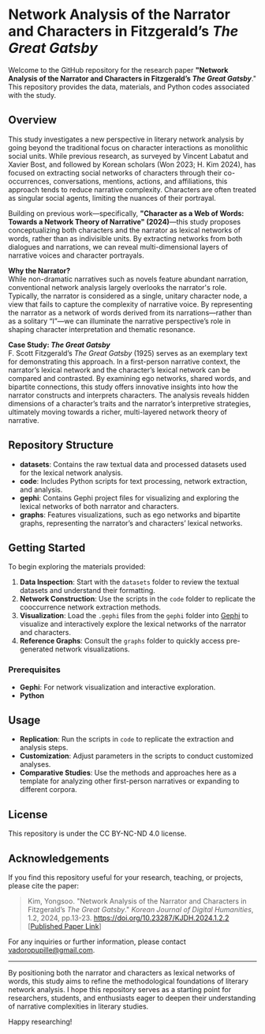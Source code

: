 # Network Analysis of the Narrator and Characters in Fitzgerald’s *The Great Gatsby*

Welcome to the GitHub repository for the research paper **"Network Analysis of the Narrator and Characters in Fitzgerald’s *The Great Gatsby***." This repository provides the data, materials, and Python codes associated with the study. 

## Overview

This study investigates a new perspective in literary network analysis by going beyond the traditional focus on character interactions as monolithic social units. While previous research, as surveyed by Vincent Labatut and Xavier Bost, and followed by Korean scholars (Won 2023; H. Kim 2024), has focused on extracting social networks of characters through their co-occurrences, conversations, mentions, actions, and affiliations, this approach tends to reduce narrative complexity. Characters are often treated as singular social agents, limiting the nuances of their portrayal.

Building on previous work—specifically, **"Character as a Web of Words: Towards a Network Theory of Narrative" (2024)**—this study proposes conceptualizing both characters and the narrator as lexical networks of words, rather than as indivisible units. By extracting networks from both dialogues and narrations, we can reveal multi-dimensional layers of narrative voices and character portrayals.

**Why the Narrator?**  
While non-dramatic narratives such as novels feature abundant narration, conventional network analysis largely overlooks the narrator's role. Typically, the narrator is considered as a single, unitary character node, a view that fails to capture the complexity of narrative voice. By representing the narrator as a network of words derived from its narrations—rather than as a solitary “I”—we can illuminate the narrative perspective’s role in shaping character interpretation and thematic resonance.

**Case Study: *The Great Gatsby***  
F. Scott Fitzgerald’s *The Great Gatsby* (1925) serves as an exemplary text for demonstrating this approach. In a first-person narrative context, the narrator’s lexical network and the character’s lexical network can be compared and contrasted. By examining ego networks, shared words, and bipartite connections, this study offers innovative insights into how the narrator constructs and interprets characters. The analysis reveals hidden dimensions of a character’s traits and the narrator’s interpretive strategies, ultimately moving towards a richer, multi-layered network theory of narrative.

## Repository Structure

- **datasets**: Contains the raw textual data and processed datasets used for the lexical network analysis.  
- **code**: Includes Python scripts for text processing, network extraction, and analysis.  
- **gephi**: Contains Gephi project files for visualizing and exploring the lexical networks of both narrator and characters.  
- **graphs**: Features visualizations, such as ego networks and bipartite graphs, representing the narrator’s and characters’ lexical networks.  

## Getting Started

To begin exploring the materials provided:

1. **Data Inspection**: Start with the `datasets` folder to review the textual datasets and understand their formatting.  
2. **Network Construction**: Use the scripts in the `code` folder to replicate the cooccurrence network extraction methods.  
3. **Visualization**: Load the `.gephi` files from the `gephi` folder into [Gephi](https://gephi.org/) to visualize and interactively explore the lexical networks of the narrator and characters.  
4. **Reference Graphs**: Consult the `graphs` folder to quickly access pre-generated network visualizations.

### Prerequisites

- **Gephi**: For network visualization and interactive exploration.  
- **Python**

## Usage

- **Replication**: Run the scripts in `code` to replicate the extraction and analysis steps.
- **Customization**: Adjust parameters in the scripts to conduct customized analyses.
- **Comparative Studies**: Use the methods and approaches here as a template for analyzing other first-person narratives or expanding to different corpora.

## License

This repository is under the CC BY-NC-ND 4.0 license.

## Acknowledgements

If you find this repository useful for your research, teaching, or projects, please cite the paper:

> Kim, Yongsoo. "Network Analysis of the Narrator and Characters in Fitzgerald’s *The Great Gatsby*." *Korean Journal of Digital Humanities*, 1.2, 2024, pp.13-23. https://doi.org/10.23287/KJDH.2024.1.2.2 [[Published Paper Link](https://doi.org/10.23287/KJDH.2024.1.2.2)]

For any inquiries or further information, please contact vadoropupille@gmail.com.

---

By positioning both the narrator and characters as lexical networks of words, this study aims to refine the methodological foundations of literary network analysis. I hope this repository serves as a starting point for researchers, students, and enthusiasts eager to deepen their understanding of narrative complexities in literary studies.

Happy researching!
